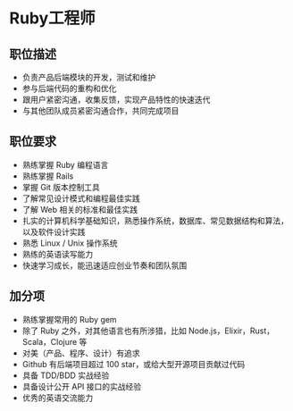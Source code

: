 # Ruby工程师

## 职位描述

- 负责产品后端模块的开发，测试和维护
- 参与后端代码的重构和优化
- 跟用户紧密沟通，收集反馈，实现产品特性的快速迭代
- 与其他团队成员紧密沟通合作，共同完成项目

## 职位要求

- 熟练掌握 Ruby 编程语言
- 熟练掌握 Rails
- 掌握 Git 版本控制工具
- 了解常见设计模式和编程最佳实践
- 了解 Web 相关的标准和最佳实践
- 扎实的计算机科学基础知识，熟悉操作系统，数据库、常见数据结构和算法，以及软件设计实践
- 熟悉 Linux / Unix 操作系统
- 熟练的英语读写能力
- 快速学习成长，能迅速适应创业节奏和团队氛围

## 加分项

- 熟练掌握常用的 Ruby gem
- 除了 Ruby 之外，对其他语言也有所涉猎，比如 Node.js，Elixir，Rust，Scala，Clojure 等
- 对美（产品、程序、设计）有追求
- Github 有后端项目超过 100 star，或给大型开源项目贡献过代码
- 具备 TDD/BDD 实战经验
- 具备设计公开 API 接口的实战经验
- 优秀的英语交流能力
